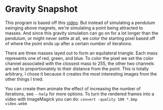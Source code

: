 # Gravity Snapshot

This program is based off this [video](https://www.youtube.com/watch?v=C5Jkgvw-Z6E). But instead of simulating a pendulum swinging above magnets, we're simulating a point being attracted to masses. And since this gravity simulation can go on for a lot longer than the pendulum, or might never settle at all, we color the starting pixel based off of where the point ends up after a certain number of iterations.

There are three masses layed out to form an equilateral triangle. Each mass represents one of red, green, and blue. To color the pixel we set the color channel associated with the clossest mass to 255, the other two channels are set to proportionately to their distance from the point. This is totally arbitrary, I chose it because it creates the most interesting images from the other things I tried.

You can create then animate the effect of increasing the number of iterations, see `--help` for more options.
To turn the rendered frames into a video with ImageMagick you can do: `convert -quality 100 *.bmp video.webm`